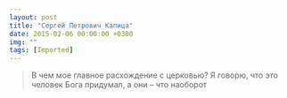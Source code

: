 ```yaml
---
layout: post
title: "Сергей Петрович Капица"
date: 2015-02-06 00:00:00 +0300
img: ""
tags: [Imported]
---
```


> В чем мое главное расхождение с церковью? Я говорю, что это человек Бога придумал, а они – что наоборот